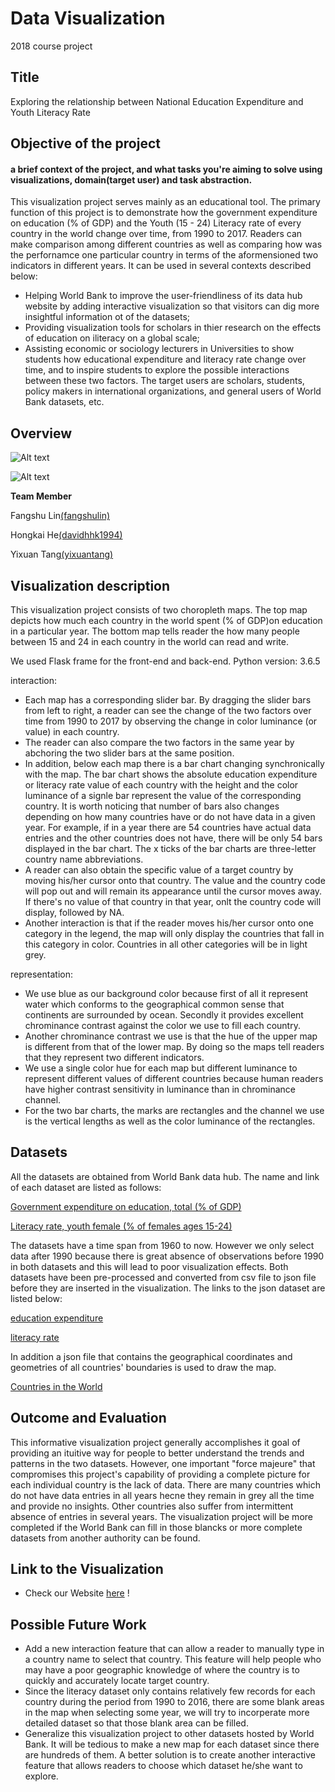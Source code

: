 # Data Visualization 

2018 course project 

## Title
Exploring the relationship between National Education Expenditure and Youth Literacy Rate

## Objective of the project
#### a brief context of the project, and what tasks you're aiming to solve using visualizations, domain(target user) and task abstraction.
This visualization project serves mainly as an educational tool. The primary function of this project is to demonstrate how the government expenditure on education (% of GDP) and the Youth (15 - 24) Literacy rate of every country in the world change over time, from 1990 to 2017. Readers can make comparison among different countries as well as comparing how was the perfornamce one particular country in terms of the aformensioned two indicators in different years. 
It can be used in several contexts described below: 
* Helping World Bank to improve the user-friendliness of its data hub website by adding interactive visualization so that visitors can dig more insightful information ot of the datasets;
* Providing visualization tools for scholars in thier research on the effects of education on iliteracy on a global scale;
* Assisting economic or sociology lecturers in Universities to show students how educational expenditure and literacy rate change over time, and to inspire students to explore the possible interactions between these two factors. 
The target users are scholars, students, policy makers in international organizations, and general users of World Bank datasets, etc.


## Overview

![Alt text](ScreenShot_1.png)

![Alt text](ScreenShot_2.png)

__Team Member__

 Fangshu Lin[(fangshulin)](https://github.com/fangshulin)

Hongkai He[(davidhhk1994)](https://github.com/davidhhk1994)

 Yixuan Tang[(yixuantang)](https://github.com/yixuantang)

## Visualization description
This visualization project consists of two choropleth maps. The top map depicts how much each country in the world spent (% of GDP)on education in a particular year. The bottom map tells reader the how many people between 15 and 24 in each country in the world can read and write.

We used Flask frame for the front-end and back-end. Python version: 3.6.5

interaction: 
* Each map has a corresponding slider bar. By dragging the slider bars from left to right, a reader can see the change of the two factors over time from 1990 to 2017 by observing the change in color luminance (or value) in each country. 
* The reader can also compare the two factors in the same year by abchoring the two slider bars at the same position. 
* In addition, below each map there is a bar chart changing synchronically with the map. The bar chart shows the absolute education expenditure or literacy rate value of each country with the height and the color luminance of a signle bar represent the value of the corresponding country. It is worth noticing that number of bars also changes depending on how many countries have or do not have data in a given year. For example, if in a year there are 54 countries have actual data entries and the other countries does not have, there will be only 54 bars displayed in the bar chart. The x ticks of the bar charts are three-letter country name abbreviations. 
* A reader can also obtain the specific value of a target country by moving his/her cursor onto that country. The value and the country code will pop out and will remain its appearance until the cursor moves away. If there's no value of that country in that year, onlt the country code will display, followed by NA.
* Another interaction is that if the reader moves his/her cursor onto one category in the legend, the map will only display the countries that fall in this category in color. Countries in all other categories will be in light grey.

representation: 
* We use blue as our background color because first of all it represent water which conforms to the geographical common sense that continents are surrounded by ocean. Secondly it provides excellent chrominance contrast against the color we use to fill each country. 
* Another chrominance contrast we use is that the hue of the upper map is different from that of the lower map. By doing so the maps tell readers that they represent two different indicators. 
* We use a single color hue for each map but different luminance to represent different values of different countries because human readers have higher contrast sensitivity in luminance than in chrominance channel.
* For the two bar charts, the marks are rectangles and the channel we use is the vertical lengths as well as the color luminance of the rectangles. 

## Datasets

All the datasets are obtained from World Bank data hub. The name and link of each dataset are listed as follows:

[Government expenditure on education, total (% of GDP)](https://data.worldbank.org/indicator/SE.XPD.TOTL.GD.ZS?view=chart)

[Literacy rate, youth female (% of females ages 15-24)](https://data.worldbank.org/indicator/SE.ADT.1524.LT.FE.ZS)

The datasets have a time span from 1960 to now. However we only select data after 1990 because there is great absence of observations before 1990 in both datasets and this will lead to poor visualization effects. 
Both datasets have been pre-processed and converted from csv file to json file before they are inserted in the visualization. The links to the json dataset are listed below:

[education expenditure](https://raw.githubusercontent.com/yixuantang/DataVisualization2018/master/Dataset/education_expend.json)

[literacy rate](https://raw.githubusercontent.com/yixuantang/DataVisualization2018/master/Dataset/literacy.json)

In addition a json file that contains the geographical coordinates and geometries of all countries' boundaries is used to draw the map.

[Countries in the World](https://raw.githubusercontent.com/yixuantang/DataVisualization2018/master/Dataset/world.json)

## Outcome and Evaluation
This informative visualization project generally accomplishes it goal of providing an ituitive way for people to better understand the trends and patterns in the two datasets. However, one important "force majeure" that compromises this project's capability of providing a complete picture for each individual country is the lack of data. There are many countries which do not have data entries in all years hecne they remain in grey all the time and provide no insights. Other countries also suffer from intermittent absence of entries in several years. The visualization project will be more completed if the World Bank can fill in those blancks or more complete datasets from another authority can be found. 

## Link to the Visualization
* Check our Website [here](http://vis2018g16.pythonanywhere.com) !

## Possible Future Work
* Add a new interaction feature that can allow a reader to manually type in a country name to select that country. This feature will help people who may have a poor geographic knowledge of where the country is to quickly and accurately locate target country.
* Since the literacy dataset only contains relatively few records for each country during the period from 1990 to 2016, there are some blank areas in the map when selecting some year, we will try to incorperate more detailed dataset so that those blank area can be filled.
* Generalize this visualization project to other datasets hosted by World Bank. It will be tedious to make a new map for each dataset since there are hundreds of them. A better solution is to create another interactive feature that allows readers to choose which dataset he/she want to explore. 

